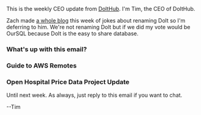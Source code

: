 This is the weekly CEO update from [DoltHub](https://www.dolthub.com/). I'm Tim, the CEO of DoltHub. 

Zach made [a whole blog](https://www.dolthub.com/blog/2023-04-24-alternate-product-names/) this week of jokes about renaming Dolt so I'm deferring to him. We're not renaming Dolt but if we did my vote would be OurSQL because Dolt is the easy to share database. 

### What's up with this email?



### Guide to AWS Remotes



### Open Hospital Price Data Project Update



Until next week. As always, just reply to this email if you want to chat.

--Tim

